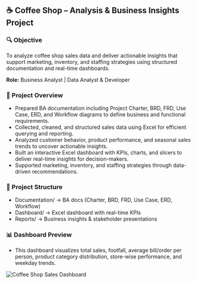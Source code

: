 ## ☕ Coffee Shop – Analysis & Business Insights Project 

### 🔍 Objective
To analyze coffee shop sales data and deliver actionable insights that support marketing, inventory, and staffing strategies using structured documentation and real-time dashboards.


**Role:** Business Analyst | Data Analyst & Developer

### 📌 Project Overview
- Prepared BA documentation including Project Charter, BRD, FRD, Use Case, ERD, and Workflow diagrams to define business and functional requirements.
- Collected, cleaned, and structured sales data using Excel for efficient querying and reporting.
- Analyzed customer behavior, product performance, and seasonal sales trends to uncover actionable insights.
- Built an interactive Excel dashboard with KPIs, charts, and slicers to deliver real-time insights for decision-makers.
- Supported marketing, inventory, and staffing strategies through data-driven recommendations.

### 📂 Project Structure
- Documentation/ → BA docs (Charter, BRD, FRD, Use Case, ERD, Workflow)
- Dashboard/ → Excel dashboard with real-time KPIs
- Reports/ → Business insights & stakeholder presentations

### 📊 Dashboard Preview
- This dashboard visualizes total sales, footfall, average bill/order per person, product category distribution, store-wise performance, and weekday trends.

![Coffee Shop Sales Dashboard](https://drive.google.com/uc?export=view&id=14UnwmykWc8a_hQH966Tqvktm2cjuAHe0)


